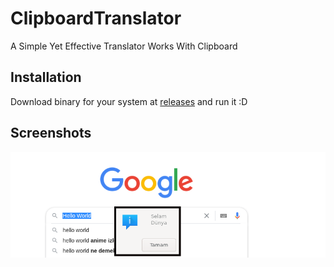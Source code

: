 # ClipboardTranslator

A Simple Yet Effective Translator Works With Clipboard

## Installation

Download binary for your system at [releases](https://github.com/usdogu/ClipBoardTranslator/releases)
and run it :D

## Screenshots

![image1](https://github.com/usdogu/ClipBoardTranslator/blob/main/resources/a.png)
